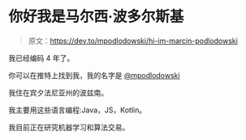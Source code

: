 # 你好我是马尔西·波多尔斯基

> 原文：<https://dev.to/mpodlodowski/hi-im-marcin-podlodowski>

我已经编码 4 年了。

你可以在推特上找到我，我的名字是 [@mpodlodowski](https://twitter.com/mpodlodowski)

我住在宾夕法尼亚州的波兹南。

我主要用这些语言编程:Java，JS，Kotlin。

我目前正在研究机器学习和算法交易。